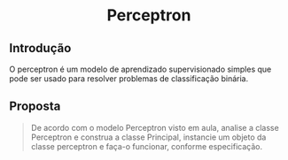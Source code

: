<h1 align="center">
Perceptron

## Introdução
O perceptron é um modelo de aprendizado supervisionado simples que pode ser usado para resolver problemas de classificação binária.

## Proposta
>De acordo com o modelo Perceptron visto em aula, analise a classe Perceptron e construa a classe Principal, instancie um objeto da classe perceptron e faça-o funcionar, conforme especificação.

